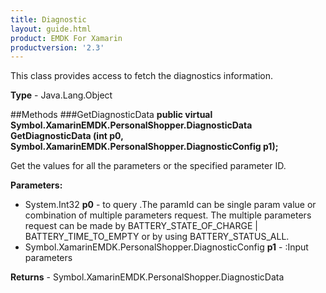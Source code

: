 ```yaml
---
title: Diagnostic
layout: guide.html
product: EMDK For Xamarin
productversion: '2.3'
---
```

This class provides access to fetch the diagnostics information.

**Type** - Java.Lang.Object

##Methods
###GetDiagnosticData
**public virtual Symbol.XamarinEMDK.PersonalShopper.DiagnosticData GetDiagnosticData (int p0, Symbol.XamarinEMDK.PersonalShopper.DiagnosticConfig p1);**

Get the values for all the parameters or the specified parameter ID.

**Parameters:** 

* System.Int32 **p0** - to query .The paramId can be single param value or combination of multiple parameters request. The multiple parameters request can be made by BATTERY_STATE_OF_CHARGE | BATTERY_TIME_TO_EMPTY or by using BATTERY_STATUS_ALL.
* Symbol.XamarinEMDK.PersonalShopper.DiagnosticConfig **p1** - :Input parameters

**Returns** - Symbol.XamarinEMDK.PersonalShopper.DiagnosticData








